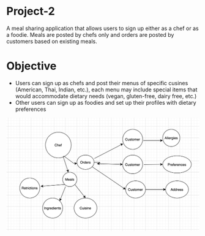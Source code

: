 # Project-2
A meal sharing application that allows users to sign up either as a chef or as a foodie. Meals are posted by chefs only and orders are posted by customers based on existing meals.

# Objective
* Users can sign up as chefs and post their menus of specific cusines (American, Thai, Indian, etc.), each menu may include special items that would accommodate dietary needs (vegan, gluten-free, dairy free, etc.)
* Other users can sign up as foodies and set up their profiles with dietary preferences

![Screenshot](./Assets/Pictures/screenshot.png)
